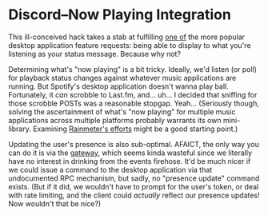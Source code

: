 # Discord–Now Playing Integration

This ill-conceived hack takes a stab at fulfilling [one of](https://feedback.discordapp.com/forums/326712-discord-dream-land/suggestions/13368603-spotify-now-playing-as-status) the more popular desktop application feature requests: being able to display to what you're listening as your status message. Because why not?

Determining what's "now playing" is a bit tricky. Ideally, we'd listen (or poll) for playback status changes against whatever music applications are running. But Spotify's desktop application doesn't wanna play ball. Fortunately, it _can_ scrobble to Last.fm, and… uh… I decided that sniffing for those scrobble POSTs was a reasonable stopgap. Yeah… (Seriously though, solving the ascertainment of what's "now playing" for multiple music applications across multiple platforms probably warrants its own mini-library. Examining [Rainmeter's efforts](https://github.com/rainmeter/rainmeter/tree/master/Library/NowPlaying) might be a good starting point.)

Updating the user's presence is also sub-optimal. AFAICT, the only way you can do it is via the [gateway](https://discordapp.com/developers/docs/topics/gateway), which seems kinda wasteful since we literally have no interest in drinking from the events firehose. It'd be much nicer if we could issue a command to the desktop application via that undocumented RPC mechanism, but sadly, no "presence update" command exists. (But if it did, we wouldn't have to prompt for the user's token, or deal with rate limiting, and the client could _actually_ reflect our presence updates! Now wouldn't that be nice?)
